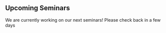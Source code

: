 ## Upcoming Seminars

We are currently working on our next seminars! Please check back in a few days
